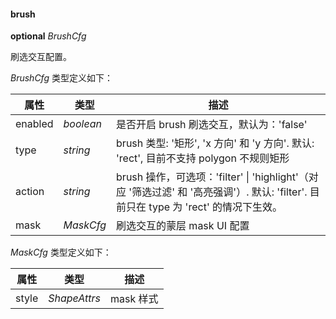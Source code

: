 #### brush

<description>**optional** _BrushCfg_</description>

刷选交互配置。

_BrushCfg_ 类型定义如下：

| 属性    | 类型      | 描述                                                                                                                                 |
| ------- | --------- | ------------------------------------------------------------------------------------------------------------------------------------ |
| enabled | _boolean_ | 是否开启 brush 刷选交互，默认为：'false'                                                                                             |
| type    | _string_  | brush 类型: '矩形', 'x 方向' 和 'y 方向'. 默认: 'rect', 目前不支持 polygon 不规则矩形                                                |
| action  | _string_  | brush 操作，可选项：'filter' \| 'highlight'（对应 '筛选过滤' 和 '高亮强调'）. 默认: 'filter'. 目前只在 type 为 'rect' 的情况下生效。 |
| mask    | _MaskCfg_ | 刷选交互的蒙层 mask UI 配置                                                                                                          |

_MaskCfg_ 类型定义如下：

| 属性  | 类型         | 描述      |
| ----- | ------------ | --------- |
| style | _ShapeAttrs_ | mask 样式 |
